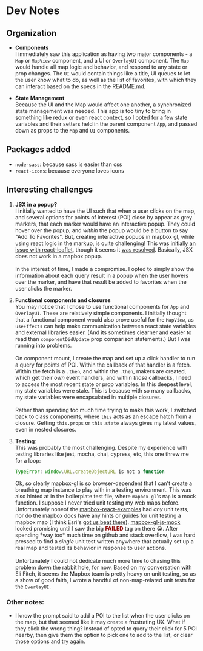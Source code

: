# Dev Notes

## Organization

- **Components** <br>
  I immediately saw this application as having two major components - a `Map` or `MapView` component, and a UI or `OverlayUI` component. The `Map` would handle all map logic and behavior, and respond to any state or prop changes. The `UI` would contain things like a title, UI queues to let the user know what to do, as well as the list of favorites, with which they can interact based on the specs in the README.md.

- **State Management** <br>
  Because the UI and the Map would affect one another, a synchronized state management was needed. This app is too tiny to bring in something like redux or even react context, so I opted for a few state variables and their setters held in the parent component `App`, and passed down as props to the `Map` and `UI` components.

## Packages added

- `node-sass`: because sass is easier than css
- `react-icons`: because everyone loves icons

## Interesting challenges

1.  **JSX in a popup?**<br>
    I initially wanted to have the UI such that when a user clicks on the map, and several options for points of interest (POI) close by appear as grey markers, that each marker would have an interactive popup. They could hover over the popup, and _within_ the popup would be a button to say "Add To Favorites". But, creating interactive popups in mapbox gl, while using react logic in the markup, is quite challenging! This was [initially an issue with react-leaflet](https://github.com/PaulLeCam/react-leaflet/issues/11), though it seems it [was resolved](https://stackoverflow.com/questions/42894803/rendering-react-components-inside-popup-of-react-leaflet-draw-drawn-layer-on-rea). Basically, JSX does not work in a mapbox popup.<br><br> In the interest of time, I made a compromise. I opted to simply show the information about each query result in a popup when the user hovers over the marker, and have that result be added to favorites when the user clicks the marker.

2.  **Functional components and closures**<br>
    You may notice that I chose to use functional components for `App` and `OverlayUI`. These are relatively simple components. I initially thought that a functional component would also prove useful for the `MapView`, as `useEffects` can help make communication between react state variables and external libraries easier. (And its sometimes clearner and easier to read than `componentDidUpdate` prop comparison statements.) But I was running into problems. <br><br>On component mount, I create the map and set up a click handler to run a query for points of POI. Within the callback of that handler is a fetch. Within the fetch is a `.then`, and within the `.then`, makers are created, which get their _own_ event handlers, and within _those_ callbacks, I need to access the most recent state or prop variables. In this deepest level, my state variables were stale. This is because with so many callbacks, my state variables were encapsulated in multiple closures.<br><br> Rather than spending too much time trying to make this work, I switched back to class components, where `this` acts as an escape hatch from a closure.  Getting `this.props` or `this.state` always gives my latest values, even in nested closures.

3.  **Testing**:<br>
    This was probably the most challenging. Despite my experience with testing libraries like jest, mocha, chai, cypress, etc, this one threw me for a loop:
    ```javascript
    TypeError: window.URL.createObjectURL is not a function
    ```
    Ok, so clearly mapbox-gl is so browser-dependent that I can't create a breathing map instance to play with in a testing environment. This was also hinted at in the boilerplate test file, where `mapbox-gl`'s `Map` is a mock function. I suppose I never tried unit testing my web maps before. Unfortunately noneof the [mapbox-react-examples](https://github.com/mapbox/mapbox-react-examples) had _any_ unit tests, nor do the mapbox docs have any hints or guides for unit testing a mapbox map (I think Esri's [got us beat there](https://www.google.com/search?q=arcgis+js+api+unit+testing&oq=arcgis+js+api+unit+testing&aqs=chrome..69i57j0i22i30.3313j0j7&sourceid=chrome&ie=UTF-8)). [mapbox-gl-js-mock](https://github.com/mapbox/mapbox-gl-js-mock) looked promising until I saw the big <span style="color: darkred; font-weight: bold">FAILED</span> tag on there 😭. After spending \*way too\* much time on github and stack overflow, I was hard pressed to find a _single_ unit test written anywhere that actually set up a real map and tested its behavior in response to user actions.<br><br>
    Unfortunately I could not dedicate much more time to chasing this problem down the rabbit hole, for now. Based on my conversation with Eli Fitch, it seems the Mapbox team is pretty heavy on unit testing, so as a show of good faith, I wrote a handful of non-map-related unit tests for the `OverlayUI`.

### Other notes:

- I know the prompt said to add a POI to the list when the user clicks on the map, but that seemed like it may create a frustrating UX. What if they click the wrong thing? Instead of opted to query their click for 5 POI nearby, then give them the option to pick one to add to the list, or clear those options and try again.
